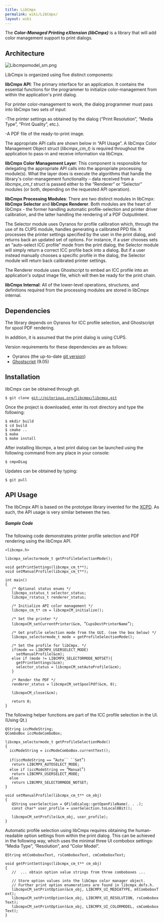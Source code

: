 ```yaml
---
title: LibCmpx
permalink: wiki/LibCmpx/
layout: wiki
---
```


The ***Color-Managed Printing eXtension (libCmpx)*** is a library that
will add color management support to print dialogs.

Architecture
------------

![](Libcmpxmodel_sm.png "Libcmpxmodel_sm.png")

LibCmpx is organized using five distinct components:

**libCmpx API**: The primary interface for an application. It contains
the essential functions for the programmer to initialize
color-management from within the application's print dialog.

For printer color-management to work, the dialog programmer must pass
into libCmpx two sets of input:

-The printer settings as obtained by the dialog (“Print Resolution”,
“Media Type”, “Print Quality”, etc.).

-A PDF file of the ready-to-print image.

The appropriate API calls are shown below in “API Usage”. A libCmpx
Color Management Object struct (*libcmpx\_cm\_t*) is required throughout
the application to pass-in and receive information via libCmpx.

**libCmpx Color Management Layer**: This component is responsible for
delegating the appropriate API calls into the appropriate processing
module(s). What the layer does is execute the algorithms that handle the
library's color-management functionality – data received from a
*libcmpx\_cm\_t* struct is passed either to the “Renderer” or “Selector”
modules (or both, depending on the requested API operation).

**libCmpx Processing Modules**: There are two distinct modules in
libCmpx: **libCmpx Selector** and **libCmpx Renderer**. Both modules are
the heart of libCmpx - the former handling automatic profile-selection
and printer driver calibration, and the latter handling the rendering of
a PDF OutputIntent.

The Selector module uses Oyranos for profile calibration which, through
the use of its CUPS module, handles generating a calibrated PPD file. It
processes the printer settings specified by the user in the print
dialog, and returns back an updated set of options. For instance, if a
user chooses sets an “auto-select ICC profile” mode from the print
dialog, the Selector module will simply return a correct ICC profile
back into a dialog. But if a user instead manually chooses a specific
profile in the dialog, the Selector module will return back calibrated
printer settings.

The Renderer module uses Ghostscript to embed an ICC profile into an
application's output image file, which will then be ready for the print
chain.

**libCmpx Internal**: All of the lower-level operations, structures, and
definitions required from the processing modules are stored in libCmpx
internal.

Dependencies
------------

The library depends on Oyranos for ICC profile selection, and
Ghostscript for spool PDF rendering.

In addition, it is assumed that the print dialog is using CUPS.

Version requirements for these dependencies are as follows:

-   Oyranos (the up-to-date [git
    version](http://www.oyranos.org/wiki/index.php?title=Oyranos/git))
-   [Ghostscript](http://pages.cs.wisc.edu/~ghost/) (9.05)

Installation
------------

libCmpx can be obtained through git.

`$ git clone `[`git://gitorious.org/libcmpx/libcmpx.git`](git://gitorious.org/libcmpx/libcmpx.git)

Once the project is downloaded, enter its root directory and type the
following:

`$ mkdir build`  
`$ cd build`  
`$ cmake ..`  
`$ make`  
`$ make install`

After installing libcmpx, a test print dialog can be launched using the
following command from any place in your console:

`$ cmpxDiag`

Updates can be obtained by typing:

`$ git pull`

API Usage
---------

The libCmpx API is based on the prototype library invented for the
[XCPD](http://www.oyranos.org/wiki/index.php?title=XCPD#API_Usage). As
such, the API usage is very similar between the two.

##### Sample Code

The following code demonstrates printer profile selection and PDF
rendering using the libCmpx API.

`<libcmpx.h>`

`libcmpx_selectormode_t getProfileSelectionMode();`

`void getPrintSettings(libcmpx_cm_t**);`  
`void setManualProfile(libcmpx_cm_t**);`

`int main()`  
`{`  
`   /* Optional status enums */`  
`   libcmpx_sstatus_t selector_status;`  
`   libcmpx_rstatus_t renderer_status;`  
  
`   /* Initialize API color management */`  
`   libcmpx_cm_t* cm = libcmpxCM_initialize();     `  
  
`   /* Set the printer */`  
`   libcmpxCM_setCurrentPrinter(&cm, `“`CupsDestPrinterName`”`);`  
  
`   /* Get profile selection mode from the GUI. (see the box below) */`  
`   libcmpx_selectormode_t mode = getProfileSelectionMode(); `  
  
`   /* Set the profile for libCmpx. */`  
`   if(mode == LIBCMPX_USERSELECT_MODE)`  
`     setManualProfile(&cm);`  
`   else if (mode != LIBCMPX_SELECTORMODE_NOTSET){`  
`     getPrintSettings(&cm);`  
`     selector_status = libcmpxCM_setAutoProfile(&cm);`  
`   }`  
  
`   /* Render the PDF */`  
`   renderer_status = libcmpxCM_setSpoolPdf(&cm, 0);`  
  
`   libcmpxCM_close(&cm);`  
  
`   return 0;`  
`}`

The following helper functions are part of the ICC profile selection in
the UI. (Using Qt.)

`QString iccModeString;`  
`QComboBox iccModeComboBox;`

`libcmpx_selectormode_t getProfileSelectionMode()`  
`{`  
`  iccModeString = iccModeComboBox.currentText(); `  
  
`  if(iccModeString == `“`Auto`` ``Set`”`)`  
`   return LIBCMPX_AUTOSELECT_MODE;`  
`  else if (iccModeString == `“`Manual`”`) `  
`   return LIBCMPX_USERSELECT_MODE; `  
`  else`  
`   return LIBCMPX_SELECTORMODE_NOTSET;`  
`}`  
  
`void setManualProfile(libcmpx_cm_t** cm_obj)`  
`{`  
`   QString userSelection = QFileDialog::getOpenFileName(. . .);`  
`   const char* user_profile = userSelection.toLocal8Bit();`  
  
`   libcmpxCM_setProfile(&cm_obj, user_profile);  `  
`}`

Automatic profile selection using libCmpx requires obtaining the
human-readable option settings from within the print dialog. This can be
achieved in the following way, which uses the minimal three UI combobox
settings: “Media Type”, “Resolution”, and “Color Model”.

`QString mtComboboxText, rsComboboxText, cmComboboxText;`

`void getPrintSettings(libcmpx_cm_t** cm_obj)`  
`{`  
`   //  ... obtain option value strings from three comboboxes ...`  
  
`   // Store option values into the libCmpx color manager object. `  
`   // Further print option enumerations are found in libcmpx_defs.h.`  
`   libcmpxCM_setPrintOption(&cm_obj, LIBCMPX_UI_MEDIATYPE, mtComboboxText);`  
`   libcmpxCM_setPrintOption(&cm_obj, LIBCMPX_UI_RESOLUTION, rsComboboxText);`  
`   libcmpxCM_setPrintOption(&cm_obj, LIBCMPX_UI_COLORMODEL, cmComboboxText);`  
`}`
